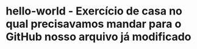 # hello-world - Exercício de casa no qual precisavamos mandar para o GitHub nosso arquivo já modificado
